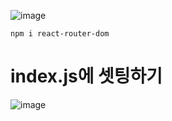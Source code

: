 
![image](https://github.com/understanding963852/react_basic/assets/60366769/a05eb0d7-bb3d-40dd-863c-d19f7b868f6d)

    npm i react-router-dom
    
# index.js에 셋팅하기     
    
![image](https://github.com/understanding963852/react_basic/assets/60366769/c23e6523-b50f-449f-8f56-bde8dfc5172a)



